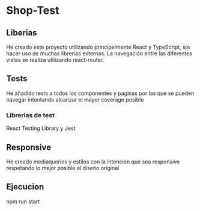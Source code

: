 # Shop-Test

## Liberias

He creado este proyecto utilizando principalmente React y TypeScript, sin hacer uso de muchas librerías externas. La navegación entre las diferentes vistas se realiza utilizando react-router.

## Tests

He añadido tests a todos los componentes y paginas por las que se pueden navegar intentando alcanzar el mayor coverage posible

### Librerias de test

React Testing Library y Jest

## Responsive

He creado mediaqueries y estilos con la intencion que sea responsive respetando lo mejor posible el diseño original

## Ejecucion

npm run start
